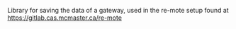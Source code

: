 Library for saving the data of a gateway, used in the re-mote setup found at https://gitlab.cas.mcmaster.ca/re-mote